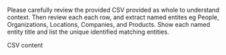 Please carefully review the provided CSV provided as whole to understand context. Then review each each row, and extract named entites eg People, Organizations, Locations, Companies, and Products. Show each named entity title and list the unique identified matching entities.

CSV content
